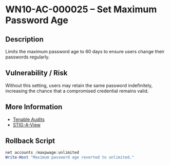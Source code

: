 # WN10-AC-000025 – Set Maximum Password Age

## Description
Limits the maximum password age to 60 days to ensure users change their passwords regularly.

## Vulnerability / Risk
Without this setting, users may retain the same password indefinitely, increasing the chance that a compromised credential remains valid.

## More Information
- [Tenable Audits](https://www.tenable.com/audits/items/DISA_STIG_Microsoft_Windows_10_v3r4.audit:4d8a11cb6813c0c5ebf0a98923f2276b)
- [STIG-A-View](https://stigaview.com/products/win10/v3r4/WN10-AC-000025/)

## Rollback Script

```powershell
net accounts /maxpwage:unlimited
Write-Host "Maximum password age reverted to unlimited."
